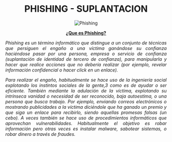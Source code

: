 # <text style = "display:block; text-align: center"> <b>PHISHING - SUPLANTACION</b>

<body>

<text style = "display:block; text-align: center">  

![Phishing](img/img01.gif) 

</body>

<b><u>¿Que es Phishing?</u></b>

<cite style="display:block; text-align: justify"> Phishing es un término informático que distingue a un conjunto de técnicas que persiguen el engaño a una víctima ganándose su confianza haciéndose pasar por una persona, empresa o servicio de confianza (suplantación de identidad de tercero de confianza), para manipularla y hacer que realice acciones que no debería realizar (por ejemplo, revelar información confidencial o hacer click en un enlace).</cite>

<cite style="display:block; text-align: justify">
Para realizar el engaño, habitualmente se hace uso de la ingeniería social explotando los instintos sociales de la gente,3​ como es de ayudar o ser eficiente. También mediante la adulación de la víctima, explotando su intrínseca vanidad o necesidad de ser reconocido, baja autoestima, o una persona que busca trabajo. Por ejemplo, enviando correos electrónicos o mostrando publicidades a la víctima diciéndole que ha ganado un premio y que siga un enlace para recibirlo, siendo aquellas promesas falsas (un cebo). A veces también se hace uso de procedimientos informáticos que aprovechan vulnerabilidades. Habitualmente el objetivo es robar información pero otras veces es instalar malware, sabotear sistemas, o robar dinero a través de fraudes.</cite>